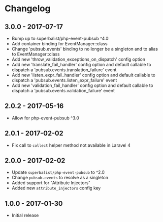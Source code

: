 # Changelog

## 3.0.0 - 2017-07-17

* Bump up to superbalist/php-event-pubsub ^4.0
* Add container binding for EventManager::class
* Change 'pubsub.events' binding to no longer be a singleton and to alias to EventManager::class
* Add new 'throw_validation_exceptions_on_dispatch' config option
* Add new 'translate_fail_handler' config option and default callable to dispatch a 'pubsub.events.translation_failure' event
* Add new 'listen_expr_fail_handler' config option and default callable to dispatch a 'pubsub.events.listen_expr_failure' event
* Add new 'validation_fail_handler' config option and default callable to dispatch a 'pubsub.events.validation_failure' event

## 2.0.2 - 2017-05-16

* Allow for php-event-pubsub ^3.0

## 2.0.1 - 2017-02-02

* Fix call to `collect` helper method not available in Laravel 4

## 2.0.0 - 2017-02-02

* Update `superbalist/php-event-pubsub` to ^2.0
* Change `pubsub.events` to resolve as a singleton
* Added support for "Attribute Injectors"
* Added new `attribute_injectors` config key

## 1.0.0 - 2017-01-30

* Initial release